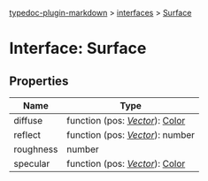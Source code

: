 [typedoc-plugin-markdown](../index.md) > [interfaces](../modules/interfaces.md) > [Surface](../interfaces/interfaces.surface.md)



# Interface: Surface


## Properties

| Name  | Type                
| ------ | ------------------- 
| diffuse | function (pos: *[Vector](../classes/vector.md)*): [Color](../classes/color.md)
| reflect | function (pos: *[Vector](../classes/vector.md)*): number
| roughness | number
| specular | function (pos: *[Vector](../classes/vector.md)*): [Color](../classes/color.md)
